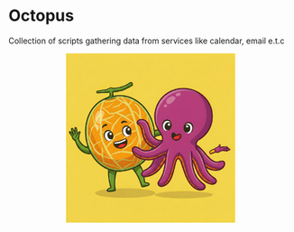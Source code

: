 # Octopus

Collection of scripts gathering data from services like calendar, email e.t.c

<div style="text-align:center">
    <img src="octopus.jpeg" alt="octopus" width="300"/>
</div>
